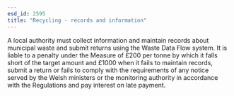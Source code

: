 ```yaml
---
esd_id: 2595
title: "Recycling - records and information"
---
```


A local authority must collect information and maintain records about municipal waste and submit returns using the Waste Data Flow system.  It is liable to a penalty under the Measure of £200 per tonne by which it falls short of the target amount and £1000 when it fails to maintain records, submit a return or fails to comply with the requirements of any  notice served by the Welsh ministers or the monitoring authority in accordance with the Regulations and pay interest on late payment.

